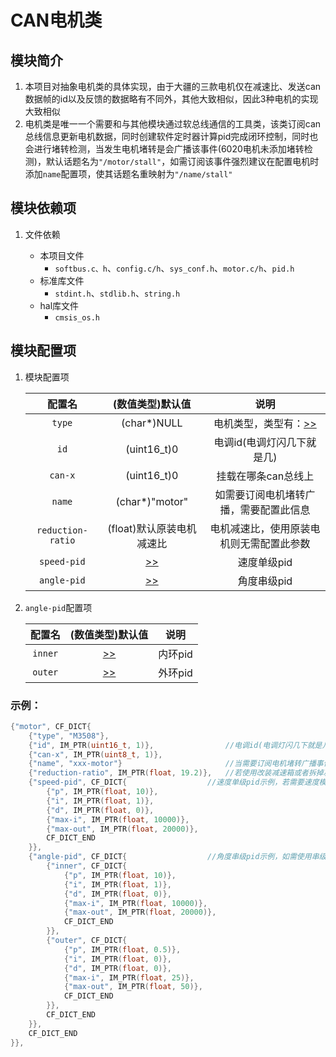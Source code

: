 # CAN电机类

## 模块简介

1. 本项目对抽象电机类的具体实现，由于大疆的三款电机仅在减速比、发送can数据帧的id以及反馈的数据略有不同外，其他大致相似，因此3种电机的实现大致相似
2. 电机类是唯一一个需要和与其他模块通过软总线通信的工具类，该类订阅can总线信息更新电机数据，同时创建软件定时器计算pid完成闭环控制，同时也会进行堵转检测，当发生电机堵转是会广播该事件(6020电机未添加堵转检测)，默认话题名为`"/motor/stall"`，如需订阅该事件强烈建议在配置电机时添加`name`配置项，使其话题名重映射为`"/name/stall"`

## 模块依赖项

1. 文件依赖

    - 本项目文件
      	- `softbus.c、h`、`config.c/h`、`sys_conf.h`、`motor.c/h`、`pid.h`
  	- 标准库文件
    	- `stdint.h`、`stdlib.h`、`string.h`
    - hal库文件 
        - `cmsis_os.h`

## 模块配置项

1. 模块配置项
    
    | 配置名 | (数值类型)默认值 | 说明 |
    | :---: | :---: | :---: |
    | `type`            | (char*)NULL | 电机类型，类型有：[>>](../README.md/#模块配置项) |
    | `id`              | (uint16_t)0 | 电调id(电调灯闪几下就是几) |
	| `can-x`           | (uint16_t)0 | 挂载在哪条can总线上 |
	| `name`            | (char*)"motor" | 如需要订阅电机堵转广播，需要配置此信息 |
	| `reduction-ratio` | (float)默认原装电机减速比 | 电机减速比，使用原装电机则无需配置此参数 |
	| `speed-pid`       | [>>](../../controller/README.md/#模块配置项) | 速度单级pid |
	| `angle-pid`       | [>>](#motor2) | 角度串级pid |

2. <span id='motor2'/>`angle-pid`配置项

    | 配置名 | (数值类型)默认值 | 说明 |
    | :---: | :---: | :---: |
    | `inner` | [>>](../../controller/README.md/#模块配置项) | 内环pid |
    | `outer` | [>>](../../controller/README.md/#模块配置项) | 外环pid |

### 示例：

```c
{"motor", CF_DICT{
	{"type", "M3508"},
	{"id", IM_PTR(uint16_t, 1)},				//电调id(电调灯闪几下就是几)
	{"can-x", IM_PTR(uint8_t, 1)},
	{"name", "xxx-motor"}						//当需要订阅电机堵转广播事件时，添加该配置使堵转广播名重映射为"/xxxMotor/stall"
	{"reduction-ratio", IM_PTR(float, 19.2)},   //若使用改装减速箱或者拆掉减速箱的电机则修改此参数，若使用原装电机则无需配置此参数
	{"speed-pid", CF_DICT{                  //速度单级pid示例，若需要速度模式就配置速度pid，需要角度模式就配置角度pid，若两个模式需要来回切换，则两个都配置
		{"p", IM_PTR(float, 10)},
		{"i", IM_PTR(float, 1)},
		{"d", IM_PTR(float, 0)},
		{"max-i", IM_PTR(float, 10000)},
		{"max-out", IM_PTR(float, 20000)},
		CF_DICT_END
	}},
	{"angle-pid", CF_DICT{                  //角度串级pid示例，如需使用串级pid照此模板配置即可
		{"inner", CF_DICT{
			{"p", IM_PTR(float, 10)},
			{"i", IM_PTR(float, 1)},
			{"d", IM_PTR(float, 0)},
			{"max-i", IM_PTR(float, 10000)},
			{"max-out", IM_PTR(float, 20000)},
			CF_DICT_END
		}},
		{"outer", CF_DICT{
			{"p", IM_PTR(float, 0.5)},
			{"i", IM_PTR(float, 0)},
			{"d", IM_PTR(float, 0)},
			{"max-i", IM_PTR(float, 25)},
			{"max-out", IM_PTR(float, 50)},
			CF_DICT_END
		}},
		CF_DICT_END
	}},
	CF_DICT_END
}},
```
